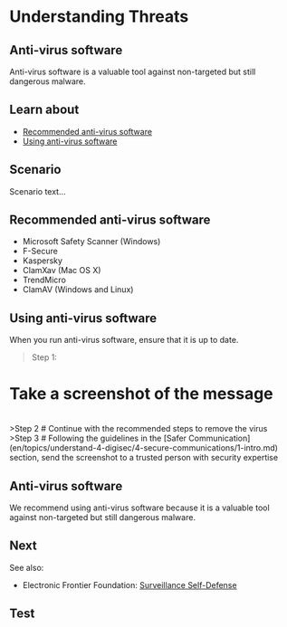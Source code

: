 # Understanding Threats
## Anti-virus software
Anti-virus software is a valuable tool against non-targeted but still dangerous malware.


## Learn about
- [Recommended anti-virus software](en/topics/practice-2-planning/1-threats/3-1-learn.md)
- [Using anti-virus software](en/topics/practice-2-planning/1-threats/3-2-learn.md)


## Scenario
Scenario text...

## Recommended anti-virus software
- Microsoft Safety Scanner (Windows)
- F-Secure
- Kaspersky
- ClamXav (Mac OS X)
- TrendMicro
- ClamAV (Windows and Linux)


## Using anti-virus software
When you run anti-virus software, ensure that it is up to date.
<br>
>Step 1:
# Take a screenshot of the message

<br>
>Step 2
# Continue with the recommended steps to remove the virus

<br>
>Step 3
# Following the guidelines in the [Safer Communication](en/topics/understand-4-digisec/4-secure-communications/1-intro.md) section, send the screenshot to a trusted person with security expertise


## Anti-virus software
We recommend using anti-virus software because it is a valuable tool against non-targeted but still dangerous malware.


## Next
See also:
* Electronic Frontier Foundation: [Surveillance Self-Defense](https://ssd.eff.org/en/module/introduction-threat-modeling)


## Test


